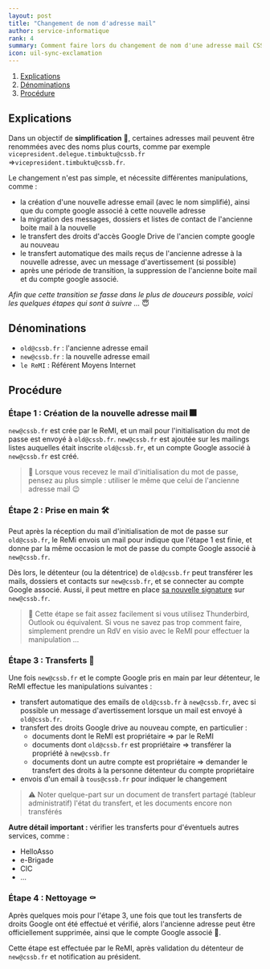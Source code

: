 ```yaml
---
layout: post
title: "Changement de nom d'adresse mail"
author: service-informatique
rank: 4
summary: Comment faire lors du changement de nom d'une adresse mail CSSB
icon: uil-sync-exclamation
---
```


1. [Explications](#explications)
2. [Dénominations](#dénominations)
2. [Procédure](#procédure)

## Explications

Dans un objectif de **simplification** :partying_face:, certaines adresses mail peuvent être renommées avec des noms plus courts, comme par exemple `vicepresident.delegue.timbuktu@cssb.fr` =>`vicepresident.timbuktu@cssb.fr`.

Le changement n'est pas simple, et nécessite différentes manipulations, comme :

- la création d'une nouvelle adresse email (avec le nom simplifié), ainsi que du compte google associé à cette nouvelle adresse
- la migration des messages, dossiers et listes de contact de l'ancienne boite mail à la nouvelle
- le transfert des droits d'accès Google Drive de l'ancien compte google au nouveau
- le transfert automatique des mails reçus de l'ancienne adresse à la nouvelle adresse, avec un message d'avertissement (si possible)
- après une période de transition, la suppression de l'ancienne boite mail et du compte google associé.

_Afin que cette transition se fasse dans le plus de douceurs possible, voici les quelques étapes qui sont à suivre ..._ :innocent:

## Dénominations

- `old@cssb.fr` : l'ancienne adresse email
- `new@cssb.fr` : la nouvelle adresse email
- `le ReMI` : Référent Moyens Internet  

## Procédure

### Étape 1 : Création de la nouvelle adresse mail :fireworks:

`new@cssb.fr` est crée par le ReMI, 
et un mail pour l'initialisation du mot de passe est envoyé à `old@cssb.fr`. 
`new@cssb.fr` est ajoutée sur les mailings listes 
auquelles était inscrite `old@cssb.fr`, 
et un compte Google associé à `new@cssb.fr` est créé.

> :mega: Lorsque vous recevez le mail d'initialisation du mot de passe, pensez au plus simple : utiliser le même que celui de l'ancienne adresse mail :wink:

### Étape 2 : Prise en main :hammer_and_wrench:

Peut après la réception du mail d'initialisation de mot de passe sur `old@cssb.fr`, le ReMi envois un mail pour indique que l'étape 1 est finie, 
et donne par la même occasion le mot de passe du compte Google associé à `new@cssb.fr`.

Dès lors, le détenteur (ou la détentrice) de `old@cssb.fr` peut transférer les mails, dossiers et contacts sur `new@cssb.fr`, et se connecter au compte Google associé.
Aussi, il peut mettre en place [sa nouvelle signature](./signature.md) sur `new@cssb.fr`.

> :bell: Cette étape se fait assez facilement si vous utilisez Thunderbird, Outlook ou équivalent. Si vous ne savez pas trop comment faire, simplement prendre un RdV en visio avec le ReMI pour effectuer la manipulation ... 

### Étape 3 : Transferts :incoming_envelope:

Une fois `new@cssb.fr` et le compte Google pris en main par leur détenteur, le ReMI effectue les manipulations suivantes :

- transfert automatique des emails de `old@cssb.fr` à `new@cssb.fr`, avec si possible un message d'avertissement lorsque un mail est envoyé à `old@cssb.fr`.
- transfert des droits Google drive au nouveau compte, en particulier :
    - documents dont le ReMI est propriétaire => par le ReMI
    - documents dont `old@cssb.fr` est propriétaire => transférer la propriété à `new@cssb.fr`
    - documents dont un autre compte est propriétaire => demander le transfert des droits à la personne détenteur du compte propriétaire
- envois d'un email à `tous@cssb.fr` pour indiquer le changement

> :warning: Noter quelque-part sur un document de transfert partagé (tableur administratif) l'état du transfert, et les documents encore non transférés

**Autre détail important :** vérifier les transferts pour d'éventuels autres services, comme :

- HelloAsso
- e-Brigade
- CIC
- ...

### Étape 4 : Nettoyage :coffin:

Après quelques mois pour l'étape 3, une fois que tout les transferts de droits Google ont été effectué et vérifié,
alors l'ancienne adresse peut être officiellement supprimée, ainsi que le compte Google associé :partying_face:.

Cette étape est effectuée par le ReMI, après validation du détenteur de `new@cssb.fr` et notification au président.